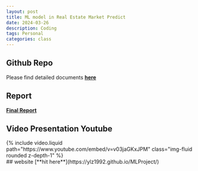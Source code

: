 ```yaml
---
layout: post
title: ML model in Real Estate Market Predict 
date: 2024-03-26
description: Coding
tags: Personal
categories: class
---
```

## Github Repo
Please find detailed documents [**here**](https://github.gatech.edu/yzhou851/7641Spr24/tree/main/final)

## Report
[**Final Report**](https://github.gatech.edu/yzhou851/7641Spr24/blob/main/final/Final%20Report.pdf)

## Video Presentation Youtube 
<div class="row mt-3">
    <div class="col-sm mt-3 mt-md-0">
        {% include video.liquid path="https://www.youtube.com/embed/v=v03jaGKxJPM" class="img-fluid rounded z-depth-1" %}
    </div>
</div>
## website 
[**hit here**](https://ylz1992.github.io/MLProject/)



